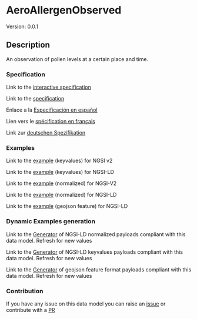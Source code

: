 # AeroAllergenObserved
Version: 0.0.1

## Description 

An observation of pollen levels at a certain place and time.
### Specification

Link to the [interactive specification](https://swagger.lab.fiware.org/?url=https://smart-data-models.github.io/dataModel.Environment/AeroAllergenObserved/swagger.yaml)

Link to the [specification](https://github.com/smart-data-models/dataModel.Environment/blob/master/AeroAllergenObserved/doc/spec.md)

Enlace a la [Especificación en español](https://github.com/smart-data-models/dataModel.Environment/blob/master/AeroAllergenObserved/doc/spec_ES.md)

Lien vers le [spécification en français](https://github.com/smart-data-models/dataModel.Environment/blob/master/AeroAllergenObserved/doc/spec_FR.md)

Link zur [deutschen Spezifikation](https://github.com/smart-data-models/dataModel.Environment/blob/master/AeroAllergenObserved/doc/spec_DE.md)
### Examples

Link to the [example](https://smart-data-models.github.io/dataModel.Environment/AeroAllergenObserved/examples/example.json) (keyvalues) for NGSI v2

Link to the [example](https://smart-data-models.github.io/dataModel.Environment/AeroAllergenObserved/examples/example.jsonld) (keyvalues) for NGSI-LD

Link to the [example](https://smart-data-models.github.io/dataModel.Environment/AeroAllergenObserved/examples/example-normalized.json) (normalized) for NGSI-V2

Link to the [example](https://smart-data-models.github.io/dataModel.Environment/AeroAllergenObserved/examples/example-normalized.jsonld) (normalized) for NGSI-LD

Link to the [example](https://smart-data-models.github.io/dataModel.Environment/AeroAllergenObserved/examples/example-geojsonfeature.json) (geojson feature) for NGSI-LD
### Dynamic Examples generation

Link to the [Generator](https://smartdatamodels.org/extra/ngsi-ld_generator.php?schemaUrl=https://raw.githubusercontent.com/smart-data-models/dataModel.Environment/master/AeroAllergenObserved/schema.json&email=info@smartdatamodels.org) of NGSI-LD normalized payloads compliant with this data model. Refresh for new values

Link to the [Generator](https://smartdatamodels.org/extra/ngsi-ld_generator_keyvalues.php?schemaUrl=https://raw.githubusercontent.com/smart-data-models/dataModel.Environment/master/AeroAllergenObserved/schema.json&email=info@smartdatamodels.org) of NGSI-LD keyvalues payloads compliant with this data model. Refresh for new values

Link to the [Generator](https://smartdatamodels.org/extra/geojson_features_generator.php?schemaUrl=https://raw.githubusercontent.com/smart-data-models/dataModel.Environment/master/AeroAllergenObserved/schema.json&email=info@smartdatamodels.org) of geojson feature format payloads compliant with this data model. Refresh for new values
### Contribution

 If you have any issue on this data model you can raise an [issue](https://github.com/smart-data-models/dataModel.Environment/issues)  or contribute with a [PR](https://github.com/smart-data-models/dataModel.Environment/pulls)